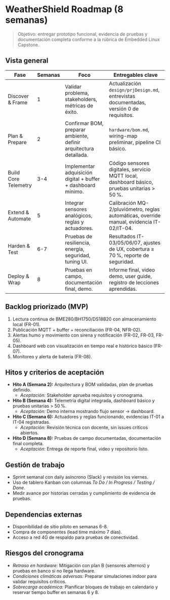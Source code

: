 # WeatherShield Roadmap (8 semanas)

> Objetivo: entregar prototipo funcional, evidencia de pruebas y documentación completa conforme a la rúbrica de Embedded Linux Capstone.

## Vista general

| Fase                 | Semanas | Foco                                                              | Entregables clave                                                                           |
| -------------------- | ------- | ----------------------------------------------------------------- | ------------------------------------------------------------------------------------------- |
| Discover & Frame     | 1       | Validar problema, stakeholders, métricas de éxito.                | Actualización `design/prjDesign.md`, entrevistas documentadas, versión 0 de requisitos.     |
| Plan & Prepare       | 2       | Confirmar BOM, preparar ambiente, definir arquitectura detallada. | `hardware/bom.md`, wiring-map preliminar, pipeline CI básico.                               |
| Build Core Telemetry | 3-4     | Implementar adquisición digital + buffer + dashboard mínimo.      | Código sensores digitales, servicio MQTT local, dashboard básico, pruebas unitarias > 50 %. |
| Extend & Automate    | 5       | Integrar sensores analógicos, reglas y actuadores.                | Calibración MQ-2/pluviómetro, reglas automáticas, override manual, evidencia IT-02/IT-04.   |
| Harden & Test        | 6-7     | Pruebas de resiliencia, energía, seguridad, tuning UI.            | Resultados IT-03/05/06/07, ajustes de UX, cobertura ≥ 70 %, reporte de seguridad.           |
| Deploy & Wrap        | 8       | Pruebas en campo, documentación final, demo.                      | Informe final, video demo, user guide, registro de lecciones aprendidas.                    |

## Backlog priorizado (MVP)

1. Lectura continua de BME280/BH1750/DS18B20 con almacenamiento local (FR-01).
2. Publicación MQTT + buffer + reconciliación (FR-04, NFR-02).
3. Alertas humo y movimiento con sirena y notificación (FR-02, FR-03, FR-05).
4. Dashboard web con visualización en tiempo real e histórico básico (FR-07).
5. Monitoreo y alerta de batería (FR-08).

## Hitos y criterios de aceptación

- **Hito A (Semana 2):** Arquitectura y BOM validadas, plan de pruebas definido.
  - _Aceptación:_ Stakeholder aprueba requisitos y cronograma.
- **Hito B (Semana 4):** Telemetría digital integrada, dashboard básico y pruebas unitarias > 50 %.
  - _Aceptación:_ Demo interna mostrando flujo sensor → dashboard.
- **Hito C (Semana 6):** Actuadores y reglas funcionando, evidencias IT-01 a IT-04 registradas.
  - _Aceptación:_ Revisión técnica con docente, sin issues críticos abiertos.
- **Hito D (Semana 8):** Pruebas de campo documentadas, documentación final completa.
  - _Aceptación:_ Entrega de reporte final, video y repositorio listo.

## Gestión de trabajo

- Sprint semanal con daily asíncrono (Slack) y revisión los viernes.
- Uso de tablero Kanban con columnas _To Do / In Progress / Testing / Done_.
- Medir avance por historias cerradas y cumplimiento de evidencia de pruebas.

## Dependencias externas

- Disponibilidad de sitio piloto en semanas 6-8.
- Compra de componentes (lead time máximo 7 días).
- Acceso a red 4G de respaldo para pruebas de conectividad.

## Riesgos del cronograma

- _Retraso en hardware:_ Mitigación con plan B (sensores alternos) y pruebas en banco si no llega hardware.
- _Condiciones climáticas adversas:_ Preparar simulaciones indoor para validar requisitos críticos.
- _Sobrecarga académica:_ Planificar bloques de trabajo en calendario y reservar tiempo buffer en semanas 6 y 8.
